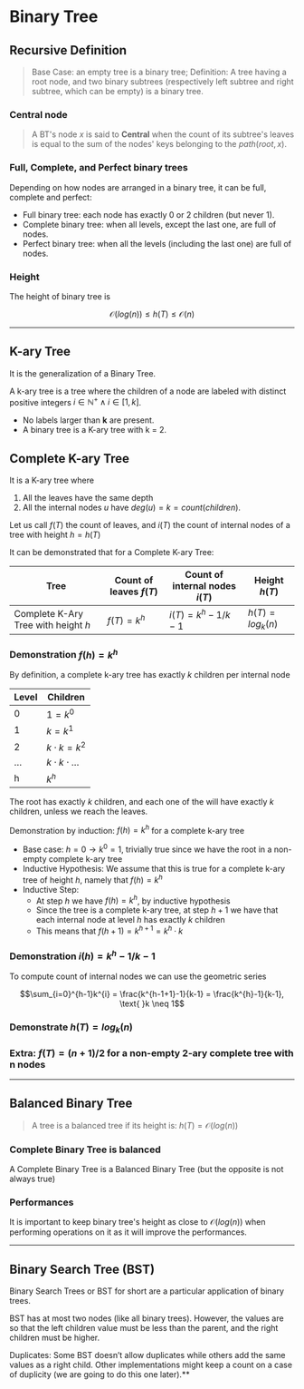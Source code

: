 # Binary Tree

## Recursive Definition
> Base Case: an empty tree is a binary tree;
> Definition: A tree having a root node, and two binary subtrees (respectively left subtree and right subtree, which can be empty) is a binary tree.


### Central node
> A BT's node *x* is said to **Central** when the count of its subtree's leaves is equal to the sum of the nodes' keys belonging to the $path(root, x)$.

### Full, Complete, and Perfect binary trees
Depending on how nodes are arranged in a binary tree, it can be full, complete and perfect:


* Full binary tree: each node has exactly 0 or 2 children (but never 1).
* Complete binary tree: when all levels, except the last one, are full of nodes.
* Perfect binary tree: when all the levels (including the last one) are full of nodes.

### Height
The height of binary tree is 

$$\mathcal{O}(log(n)) \leq h(T) \leq \mathcal{O}(n)$$



---

## K-ary Tree
It is the generalization of a Binary Tree.

A k-ary tree is a tree where the children of a node are labeled with distinct positive integers $i \in \mathbb{N}^{+} \wedge i \in [1,k]$.
* No labels larger than **k** are present.
* A binary tree is a K-ary tree with k = 2.

## Complete K-ary Tree
It is a K-ary tree where 
1. All the leaves have the same depth
2. All the internal nodes $u$ have $deg(u) = k = count(children)$.

Let us call $f(T)$ the count of leaves, and $i(T)$ the count of internal nodes of a tree with height $h = h(T)$ 

It can be demonstrated that for a Complete K-ary Tree:

| Tree                                	| Count of leaves $f(T)$ 	| Count of internal nodes $i(T)$ 	| Height $h(T)$       	|
|-------------------------------------	|------------------------	|--------------------------------	|---------------------	|
| Complete K-Ary Tree with height $h$ 	| $f(T) = k^{h}$         	| $i(T) = k^{h}-1/k-1$           	| $h(T) = log_{k}(n)$ 	|

### Demonstration $f(h) = k^{h}$

By definition, a complete k-ary tree has exactly $k$ children per internal node

| **Level** 	| **Children**             	 |
|-----------	|----------------------------|
| 0         	| $1 = k^{0}$              	 |
| 1         	| $k = k^{1}$              	 |
| 2         	| $k \cdot k= k^{2}$       	 |
| $\ldots$  	| $k \cdot k \cdot \ldots$ 	 |
| h         	| $k^{h}$                  	 |

The root has exactly $k$ children, and each one of the will have exactly $k$ children, unless we reach the leaves.

Demonstration by induction: $f(h) = k^{h}$ for a complete k-ary tree
* Base case: $h=0 \rightarrow k^{0}=1$, trivially true since we have the root in a non-empty complete k-ary tree
* Inductive Hypothesis: We assume that this is true for a complete k-ary tree of height $h$, namely that $f(h) = k^{h}$
* Inductive Step: 
  * At step $h$ we have $f(h) = k^{h}$, by inductive hypothesis
  * Since the tree is a complete k-ary tree, at step $h+1$ we have that each internal node at level $h$ has exactly $k$ children
  * This means that $f(h+1) = k^{h+1} = k^{h} \cdot k$ 

### Demonstration $i(h) = k^{h}-1/k-1$

To compute count of internal nodes we can use the geometric series

```math
\sum_{i=0}^{h-1}k^{i} = \frac{k^{h-1+1}-1}{k-1} = \frac{k^{h}-1}{k-1}, \text{ }k \neq 1
```

### Demonstrate $h(T) = log_{k}(n)$



### Extra: $f(T) = (n+1)/2$ for a non-empty 2-ary complete tree with n nodes


---

## Balanced Binary Tree
> A tree is a balanced tree if its height is: $h(T) = \mathcal{O}(log(n))$

### Complete Binary Tree is balanced
A Complete Binary Tree is a Balanced Binary Tree (but the opposite is not always true)

### Performances
It is important to keep binary tree's height as close to $\mathcal{O}(log(n))$ when performing operations on it as it will
improve the performances.

---

## Binary Search Tree (BST)
Binary Search Trees or BST for short are a particular application of binary trees.

BST has at most two nodes (like all binary trees). However, the values are so that the left 
children value must be less than the parent, and the right children must be higher.

Duplicates: Some BST doesn’t allow duplicates while others add the same values 
as a right child. 
Other implementations might keep a count on a case of duplicity 
(we are going to do this one later).**


